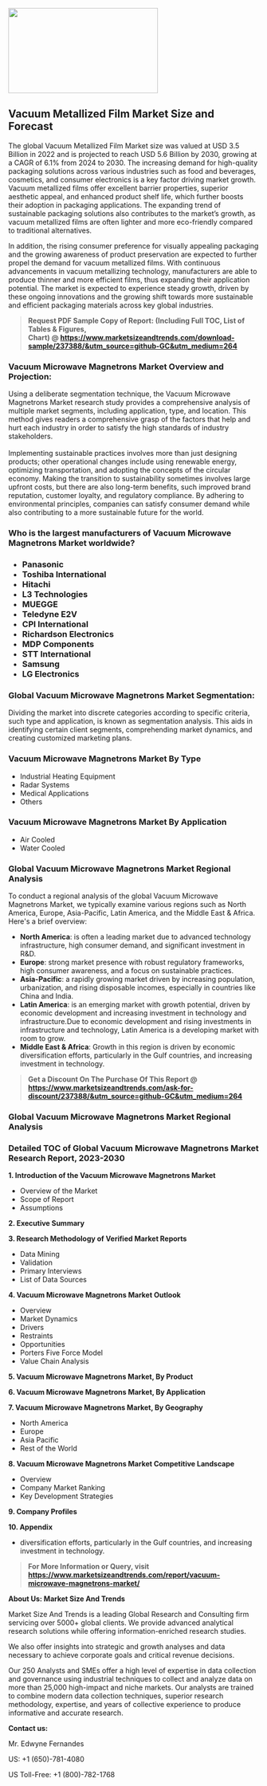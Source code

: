 <p><img class="alignnone size-medium wp-image-20088" src="https://ffe5etoiles.com/wp-content/uploads/2024/12/MST1-300x171.png" alt="" width="300" height="171" /></p><h2>Vacuum Metallized Film Market Size and Forecast</h2><p>The global Vacuum Metallized Film Market size was valued at USD 3.5 Billion in 2022 and is projected to reach USD 5.6 Billion by 2030, growing at a CAGR of 6.1% from 2024 to 2030. The increasing demand for high-quality packaging solutions across various industries such as food and beverages, cosmetics, and consumer electronics is a key factor driving market growth. Vacuum metallized films offer excellent barrier properties, superior aesthetic appeal, and enhanced product shelf life, which further boosts their adoption in packaging applications. The expanding trend of sustainable packaging solutions also contributes to the market’s growth, as vacuum metallized films are often lighter and more eco-friendly compared to traditional alternatives.</p><p>In addition, the rising consumer preference for visually appealing packaging and the growing awareness of product preservation are expected to further propel the demand for vacuum metallized films. With continuous advancements in vacuum metallizing technology, manufacturers are able to produce thinner and more efficient films, thus expanding their application potential. The market is expected to experience steady growth, driven by these ongoing innovations and the growing shift towards more sustainable and efficient packaging materials across key global industries.</p></p><blockquote id="" class=""><strong>Request PDF Sample Copy of Report: (Including Full TOC, List of Tables &amp; Figures, Chart)&nbsp;@&nbsp;<strong><a href="https://www.marketsizeandtrends.com/download-sample/237388/&utm_source=github-GC&utm_medium=264" target="_blank">https://www.marketsizeandtrends.com/download-sample/237388/&utm_source=github-GC&utm_medium=264</a></strong></strong></blockquote><h3 id="" class="">Vacuum Microwave Magnetrons Market&nbsp;Overview and Projection:</h3><p id="" class="">Using a deliberate segmentation technique, the Vacuum Microwave Magnetrons Market research study provides a comprehensive analysis of multiple market segments, including application, type, and location. This method gives readers a comprehensive grasp of the factors that help and hurt each industry in order to satisfy the high standards of industry stakeholders. <br /> <br />Implementing sustainable practices involves more than just designing products; other operational changes include using renewable energy, optimizing transportation, and adopting the concepts of the circular economy. Making the transition to sustainability sometimes involves large upfront costs, but there are also long-term benefits, such improved brand reputation, customer loyalty, and regulatory compliance. By adhering to environmental principles, companies can satisfy consumer demand while also contributing to a more sustainable future for the world.</p><h3 id="" class="">Who is the largest manufacturers of&nbsp;Vacuum Microwave Magnetrons Market worldwide?</h3><h3 class=""><p><ul><li>Panasonic </li><li> Toshiba International </li><li> Hitachi </li><li> L3 Technologies </li><li> MUEGGE </li><li> Teledyne E2V </li><li> CPI International </li><li> Richardson Electronics </li><li> MDP Components </li><li> STT International </li><li> Samsung </li><li> LG Electronics</li></ul></p></h3><h3 id="" class="">Global&nbsp;Vacuum Microwave Magnetrons Market Segmentation:</h3><p id="" class="">Dividing the market into discrete categories according to specific criteria, such type and application, is known as segmentation analysis. This aids in identifying certain client segments, comprehending market dynamics, and creating customized marketing plans.</p><h3 id="" class="">Vacuum Microwave Magnetrons Market&nbsp;By Type</h3><p><p><ul><li>Industrial Heating Equipment</li><li> Radar Systems</li><li> Medical Applications</li><li> Others</p></li></ul></p></p><h3 id="" class="">Vacuum Microwave Magnetrons Market&nbsp;By Application</h3><p class=""><p><ul><li>Air Cooled</li><li> Water Cooled</li></ul></p></p><h3 id="" class="">Global Vacuum Microwave Magnetrons Market Regional Analysis</h3><p id="" class="">To conduct a regional analysis of the global Vacuum Microwave Magnetrons Market, we typically examine various regions such as North America, Europe, Asia-Pacific, Latin America, and the Middle East &amp; Africa. Here's a brief overview:</p><ul><li><strong>North America</strong>: is often a leading market due to advanced technology infrastructure, high consumer demand, and significant investment in R&amp;D.</li><li><strong>Europe</strong>: strong market presence with robust regulatory frameworks, high consumer awareness, and a focus on sustainable practices.</li><li><strong>Asia-Pacific</strong>: a rapidly growing market driven by increasing population, urbanization, and rising disposable incomes, especially in countries like China and India.</li><li><strong>Latin America</strong>: is an emerging market with growth potential, driven by economic development and increasing investment in technology and infrastructure.Due to economic development and rising investments in infrastructure and technology, Latin America is a developing market with room to grow.</li><li><strong>Middle East &amp; Africa</strong>: Growth in this region is driven by economic diversification efforts, particularly in the Gulf countries, and increasing investment in technology.</li></ul><blockquote id="" class=""><strong>Get a Discount On The Purchase Of This Report @ <strong><a href="https://www.marketsizeandtrends.com/ask-for-discount/237388/&utm_source=github-GC&utm_medium=264" target="_blank">https://www.marketsizeandtrends.com/ask-for-discount/237388/&utm_source=github-GC&utm_medium=264</a></strong></strong></blockquote><h3 id="" class="">Global Vacuum Microwave Magnetrons Market Regional Analysis</h3><h3 id="" class="">Detailed TOC of Global Vacuum Microwave Magnetrons Market Research Report, 2023-2030</h3><p id="" class=""><strong>1. Introduction of the Vacuum Microwave Magnetrons Market</strong></p><ul><li>Overview of the Market</li><li>Scope of Report</li><li>Assumptions</li></ul><p id="" class=""><strong>2. Executive Summary</strong></p><p id="" class=""><strong>3. Research Methodology of Verified Market Reports</strong></p><ul><li>Data Mining</li><li>Validation</li><li>Primary Interviews</li><li>List of Data Sources</li></ul><p id="" class=""><strong>4. Vacuum Microwave Magnetrons Market Outlook</strong></p><ul><li>Overview</li><li>Market Dynamics</li><li>Drivers</li><li>Restraints</li><li>Opportunities</li><li>Porters Five Force Model</li><li>Value Chain Analysis</li></ul><p id="" class=""><strong>5. Vacuum Microwave Magnetrons Market, By Product</strong></p><p id="" class=""><strong>6. Vacuum Microwave Magnetrons Market, By Application</strong></p><p id="" class=""><strong>7. Vacuum Microwave Magnetrons Market, By Geography</strong></p><ul><li>North America</li><li>Europe</li><li>Asia Pacific</li><li>Rest of the World</li></ul><p id="" class=""><strong>8. Vacuum Microwave Magnetrons Market Competitive Landscape</strong></p><ul><li>Overview</li><li>Company Market Ranking</li><li>Key Development Strategies</li></ul><p id="" class=""><strong>9. Company Profiles</strong></p><p id="" class=""><strong>10. Appendix</strong></p><ul><li>diversification efforts, particularly in the Gulf countries, and increasing investment in technology.</li></ul><blockquote id="" class=""><strong>For More Information or Query, visit <strong><strong><a href="https://www.marketsizeandtrends.com/report/vacuum-microwave-magnetrons-market/" target="_blank">https://www.marketsizeandtrends.com/report/vacuum-microwave-magnetrons-market/</a></strong></strong></strong></blockquote><p id="" class=""><strong>About Us: Market Size And Trends</strong></p><p id="" class="">Market Size And Trends is a leading Global Research and Consulting firm servicing over 5000+ global clients. We provide advanced analytical research solutions while offering information-enriched research studies.</p><p id="" class="">We also offer insights into strategic and growth analyses and data necessary to achieve corporate goals and critical revenue decisions.</p><p id="" class="">Our 250 Analysts and SMEs offer a high level of expertise in data collection and governance using industrial techniques to collect and analyze data on more than 25,000 high-impact and niche markets. Our analysts are trained to combine modern data collection techniques, superior research methodology, expertise, and years of collective experience to produce informative and accurate research.</p><p id="" class=""><strong>Contact us:</strong></p><p id="" class="">Mr. Edwyne Fernandes</p><p id="" class="">US: +1 (650)-781-4080</p><p id="" class="">US Toll-Free: +1 (800)-782-1768</p>
